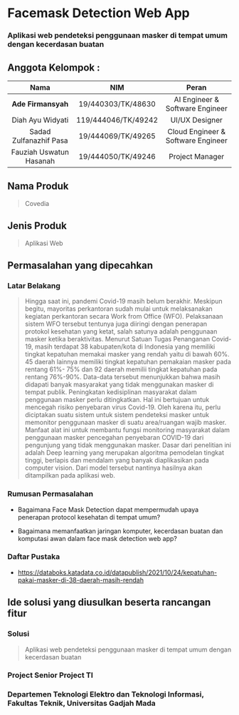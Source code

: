 # Facemask Detection Web App

### Aplikasi web pendeteksi penggunaan masker di tempat umum dengan kecerdasan buatan

## Anggota Kelompok :
<table>
<thead>
<tr>
<th align="center">Nama</th>
<th align="center">NIM</th>
<th align="center">Peran</th>
</tr>
</thead>
<tbody>
<tr>
<td align="center"><b>Ade Firmansyah</b></td>
<td align="center">19/440303/TK/48630</td>
<td align="center">AI Engineer &amp; Software Engineer</td>
</tr>
<tr>
<td align="center">Diah Ayu Widyati</td>
<td align="center">119/444046/TK/49242</td>
<td align="center">UI/UX Designer</td>
</tr>
<tr>
<td align="center">Sadad Zulfanazhif Pasa</td>
<td align="center">19/444069/TK/49265</td>
<td align="center">Cloud Engineer &amp; Software Engineer</td>
</tr>
<tr>
<td align="center">Fauziah Uswatun Hasanah</td>
<td align="center">19/444050/TK/49246</td>
<td align="center">Project Manager</td>
</tr>
</tbody>
</table>

## Nama Produk

> Covedia

## Jenis Produk

> Aplikasi Web

## Permasalahan yang dipecahkan

### Latar Belakang

> Hingga saat ini, pandemi Covid-19 masih belum berakhir. Meskipun begitu, mayoritas perkantoran sudah mulai untuk melaksanakan kegiatan perkantoran secara Work from Office (WFO). Pelaksanaan sistem WFO tersebut tentunya juga diiringi dengan penerapan protokol kesehatan yang ketat, salah satunya adalah penggunaan masker ketika beraktivitas.
Menurut Satuan Tugas Penanganan Covid-19, masih terdapat 38 kabupaten/kota di Indonesia yang memiliki tingkat kepatuhan memakai masker yang rendah yaitu di bawah 60%. 45 daerah lainnya memiliki tingkat kepatuhan pemakaian masker pada rentang 61%- 75% dan 92 daerah memilii tingkat kepatuhan pada rentang 76%-90%. Data-data tersebut menunjukkan bahwa masih didapati banyak masyarakat yang tidak menggunakan masker di tempat publik.
Peningkatan kedisiplinan masyarakat dalam penggunaan masker perlu ditingkatkan. Hal ini bertujuan untuk mencegah risiko penyebaran virus Covid-19. Oleh karena itu, perlu diciptakan suatu sistem untuk sistem pendeteksi masker untuk memonitor penggunaan masker di suatu area/ruangan wajib masker.
Manfaat alat ini untuk membantu fungsi monitoring masyarakat dalam penggunaan masker pencegahan penyebaran COVID-19 dari pengunjung yang tidak menggunakan masker. Dasar dari penelitian ini adalah Deep learning yang merupakan algoritma pemodelan tingkat tinggi, berlapis dan mendalam yang banyak diaplikasikan pada computer vision. Dari model tersebut nantinya hasilnya akan ditampilkan pada aplikasi web.

### Rumusan Permasalahan

- Bagaimana Face Mask Detection dapat mempermudah upaya penerapan protocol kesehatan di tempat umum?
 
- Bagaimana memanfaatkan jaringan komputer, kecerdasan buatan dan komputasi awan dalam face mask detection web app?

### Daftar Pustaka

- https://databoks.katadata.co.id/datapublish/2021/10/24/kepatuhan-pakai-masker-di-38-daerah-masih-rendah

## Ide solusi yang diusulkan beserta rancangan fitur

### Solusi

> Aplikasi web pendeteksi penggunaan masker di tempat umum dengan kecerdasan buatan

### Project Senior Project TI
### Departemen  Teknologi  Elektro  dan  Teknologi  Informasi,  Fakultas  Teknik, Universitas Gadjah Mada
